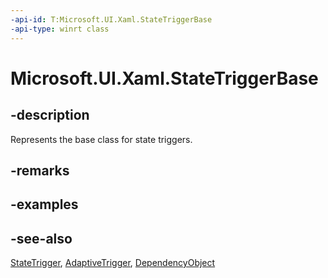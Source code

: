 ```yaml
---
-api-id: T:Microsoft.UI.Xaml.StateTriggerBase
-api-type: winrt class
---
```


<!-- Class syntax.
public class StateTriggerBase : Windows.UI.Xaml.DependencyObject, Windows.UI.Xaml.IStateTriggerBase, Windows.UI.Xaml.IStateTriggerBaseProtected
-->

# Microsoft.UI.Xaml.StateTriggerBase

## -description
Represents the base class for state triggers.

## -remarks

## -examples

## -see-also
[StateTrigger](statetrigger.md), [AdaptiveTrigger](adaptivetrigger.md), [DependencyObject](dependencyobject.md)
